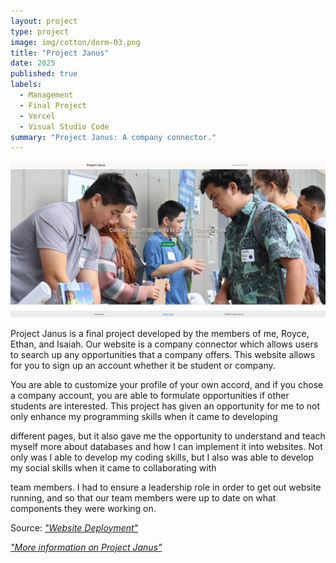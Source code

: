 ```yaml
---
layout: project
type: project
image: img/cotton/dorm-03.png
title: "Project Janus"
date: 2025
published: true
labels:
  - Management
  - Final Project
  - Vercel
  - Visual Studio Code
summary: "Project Janus: A company connector."
---
```


<img class="img-fluid" src=img/a.png>

Project Janus is a final project developed by the members of me, Royce, Ethan, and Isaiah. Our website is a company connector which allows users to search up any opportunities that a company offers. This website allows for you to sign up an account whether it be student or company.

You are able to customize your profile of your own accord, and if you chose a company account, you are able to formulate opportunities if other students are interested. This project has given an opportunity for me to not only enhance my programming skills when it came to developing

different pages, but it also gave me the opportunity to understand and teach myself more about databases and how I can implement it into websites. Not only was I able to develop my coding skills, but I also was able to develop my social skills when it came to collaborating with

team members. I had to ensure a leadership role in order to get out website running, and so that our team members were up to date on what components they were working on. 


Source: <a href="https://project-janus.vercel.app"><i class="large github icon ">"Website Deployment"  

<a href="https://project-janus-3.github.io/project-janus.github.io/ ">"More information on Project Janus"
